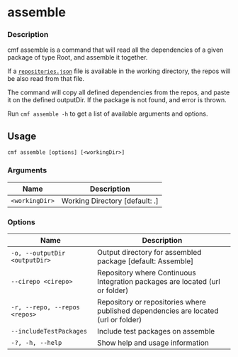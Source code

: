 # assemble

### Description

cmf assemble is a command that will read all the dependencies of a given package of type Root, and assemble it together.

If a [`repositories.json`](../config-files/repositories.json/index.md) file is available in the working directory, the repos will be also read from that file.

The command will copy all defined dependencies from the repos, and paste it on the defined outputDir. If the package is not found, and error is thrown.

Run `cmf assemble -h` to get a list of available arguments and options.

<!-- BEGIN USAGE -->

Usage
-----

```
cmf assemble [options] [<workingDir>]
```

### Arguments

Name | Description
---- | -----------
`<workingDir>` | Working Directory [default: .]

### Options

Name | Description
---- | -----------
`-o, --outputDir <outputDir>` | Output directory for assembled package [default: Assemble]
`--cirepo <cirepo>` | Repository where Continuous Integration packages are located (url or folder)
`-r, --repo, --repos <repos>` | Repository or repositories where published dependencies are located (url or folder)
`--includeTestPackages` | Include test packages on assemble
`-?, -h, --help` | Show help and usage information


<!-- END USAGE -->
